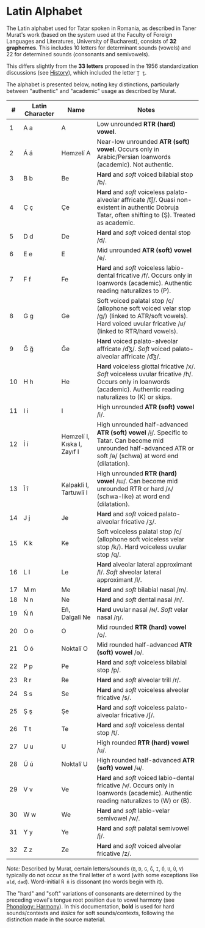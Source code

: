 # Latin Alphabet

The Latin alphabet used for Tatar spoken in Romania, as described in Taner Murat's work (based on the system used at the Faculty of Foreign Languages and Literatures, University of Bucharest), consists of **32 graphemes**. This includes 10 letters for determinant sounds (vowels) and 22 for determined sounds (consonants and semivowels).

This differs slightly from the **33 letters** proposed in the 1956 standardization discussions (see [History](../history/alphabet_standardization.md)), which included the letter `Ţ ţ`.

The alphabet is presented below, noting key distinctions, particularly between "authentic" and "academic" usage as described by Murat.

| # | Latin Character | Name       | Notes                                                                 |
|---|-----------------|------------|-----------------------------------------------------------------------|
| 1 | A a             | A          | Low unrounded **RTR (hard) vowel**.                                   |
| 2 | Á á             | Hemzelí A  | Near-low unrounded **ATR (soft) vowel**. Occurs only in Arabic/Persian loanwords (academic). Not authentic. |
| 3 | B b             | Be         | **Hard** and *soft* voiced bilabial stop /b/.                           |
| 4 | Ç ç             | Çe         | **Hard** and *soft* voiceless palato-alveolar affricate /t͡ʃ/. Quasi non-existent in authentic Dobruja Tatar, often shifting to (Ş). Treated as academic. |
| 5 | D d             | De         | **Hard** and *soft* voiced dental stop /d/.                             |
| 6 | E e             | E          | Mid unrounded **ATR (soft) vowel** /e/.                               |
| 7 | F f             | Fe         | **Hard** and *soft* voiceless labio-dental fricative /f/. Occurs only in loanwords (academic). Authentic reading naturalizes to (P). |
| 8 | G g             | Ge         | Soft voiced palatal stop /c/ (allophone soft voiced velar stop /g/) (linked to ATR/soft vowels). Hard voiced uvular fricative /ʁ/ (linked to RTR/hard vowels). |
| 9 | Ğ ğ             | Ğe         | **Hard** voiced palato-alveolar affricate /d͡ʒ/. *Soft* voiced palato-alveolar affricate /d͡ʒ/. |
| 10| H h             | He         | **Hard** voiceless glottal fricative /x/. *Soft* voiceless uvular fricative /h/. Occurs only in loanwords (academic). Authentic reading naturalizes to (K) or skips. |
| 11| I i             | I          | High unrounded **ATR (soft) vowel** /i/.                               |
| 12| Í í             | Hemzelí I, Kıska I, Zayıf I | High unrounded half-advanced **ATR (soft) vowel** /ɨ̞/. Specific to Tatar. Can become mid unrounded half-advanced ATR or soft /ə/ (schwa) at word end (dilatation). |
| 13| Î î             | Kalpaklî I, Tartuwlî I | High unrounded **RTR (hard) vowel** /ɯ/. Can become mid unrounded RTR or hard /ʌ/ (schwa-like) at word end (dilatation). |
| 14| J j             | Je         | **Hard** and *soft* voiced palato-alveolar fricative /ʒ/.               |
| 15| K k             | Ke         | Soft voiceless palatal stop /c/ (allophone soft voiceless velar stop /k/). Hard voiceless uvular stop /q/. |
| 16| L l             | Le         | **Hard** alveolar lateral approximant /l/. *Soft* alveolar lateral approximant /l/. |
| 17| M m             | Me         | **Hard** and *soft* bilabial nasal /m/.                               |
| 18| N n             | Ne         | **Hard** and *soft* dental nasal /n/.                                 |
| 19| Ñ ñ             | Εñ, Dalgalî Ne | **Hard** uvular nasal /ɴ/. *Soft* velar nasal /ŋ/. |
| 20| O o             | O          | Mid rounded **RTR (hard) vowel** /o/.                                 |
| 21| Ó ó             | Noktalî O  | Mid rounded half-advanced **ATR (soft) vowel** /ɵ/.                     |
| 22| P p             | Pe         | **Hard** and *soft* voiceless bilabial stop /p/.                          |
| 23| R r             | Re         | **Hard** and *soft* alveolar trill /r/.                               |
| 24| S s             | Se         | **Hard** and *soft* voiceless alveolar fricative /s/.                    |
| 25| Ş ş             | Şe         | **Hard** and *soft* voiceless palato-alveolar fricative /ʃ/.            |
| 26| T t             | Te         | **Hard** and *soft* voiceless dental stop /t/.                          |
| 27| U u             | U          | High rounded **RTR (hard) vowel** /u/.                                |
| 28| Ú ú             | Noktalî U  | High rounded half-advanced **ATR (soft) vowel** /ʉ/.                     |
| 29| V v             | Ve         | **Hard** and *soft* voiced labio-dental fricative /v/. Occurs only in loanwords (academic). Authentic reading naturalizes to (W) or (B). |
| 30| W w             | We         | **Hard** and *soft* labio-velar semivowel /w/.                         |
| 31| Y y             | Ye         | **Hard** and *soft* palatal semivowel /j/.                             |
| 32| Z z             | Ze         | **Hard** and *soft* voiced alveolar fricative /z/.                       |

*Note:* Described by Murat, certain letters/sounds (`B`, `D`, `G`, `Ğ`, `I`, `Ó`, `U`, `Ú`, `V`) typically do not occur as the final letter of a word (with some exceptions like `ald`, `dad`). Word-initial `Ñ ñ` is dissonant (no words begin with it).

The "hard" and "soft" variations of consonants are determined by the preceding vowel's tongue root position due to vowel harmony (see [Phonology: Harmony](../phonology/harmony.md)). In this documentation, **bold** is used for hard sounds/contexts and *italics* for soft sounds/contexts, following the distinction made in the source material.
